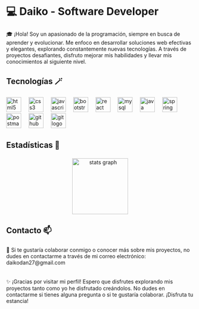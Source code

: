 <h1 align="left">💻 Daiko - Software Developer</h1>

###

<p align="left">🎓 ¡Hola! Soy un apasionado de la programación, siempre en busca de aprender y evolucionar. Me enfoco en desarrollar soluciones web efectivas y elegantes, explorando constantemente nuevas tecnologías. A través de proyectos desafiantes, disfruto mejorar mis habilidades y llevar mis conocimientos al siguiente nivel.</p>

###

<h2 align="left">Tecnologías 🪄</h2>

###

<div align="left">
  <img src="https://skillicons.dev/icons?i=html" height="40" alt="html5 logo"  />
  <img width="12" />
  <img src="https://skillicons.dev/icons?i=css" height="40" alt="css3 logo"  />
  <img width="12" />
  <img src="https://skillicons.dev/icons?i=js" height="40" alt="javascript logo"  />
  <img width="12" />
  <img src="https://skillicons.dev/icons?i=bootstrap" height="40" alt="bootstrap logo"  />
  <img width="12" />
  <img src="https://skillicons.dev/icons?i=react" height="40" alt="react logo"  />
  <img width="12" />
  <img src="https://skillicons.dev/icons?i=mysql" height="40" alt="mysql logo"  />
  <img width="12" />
  <img src="https://skillicons.dev/icons?i=java" height="40" alt="java logo"  />
  <img width="12" />
  <img src="https://skillicons.dev/icons?i=spring" height="40" alt="spring logo"  />
  <img width="12" />
  <img src="https://skillicons.dev/icons?i=postman" height="40" alt="postman logo"  />
  <img width="12" />
  <img src="https://skillicons.dev/icons?i=github" height="40" alt="github logo"  />
  <img width="12" />
  <img src="https://skillicons.dev/icons?i=git" height="40" alt="git logo"  />
</div>

###

<h2 align="left">Estadísticas 📌</h2>

###

<div align="center">
  <img src="https://github-readme-stats.vercel.app/api?username=daikodev&hide_title=false&hide_rank=false&show_icons=true&include_all_commits=true&count_private=true&disable_animations=false&theme=dracula&locale=en&hide_border=true&order=1" height="150" alt="stats graph"  />

###

<h2 align="left">Contacto 📫</h2>

###

<p align="left">📩 Si te gustaría colaborar conmigo o conocer más sobre mis proyectos, no dudes en contactarme a través de mi correo electrónico: daikodan27@gmail.com<br><br><br>✨ ¡Gracias por visitar mi perfil! Espero que disfrutes explorando mis proyectos tanto como yo he disfrutado creándolos. No dudes en contactarme si tienes alguna pregunta o si te gustaría colaborar. ¡Disfruta tu estancia!</p>

###
